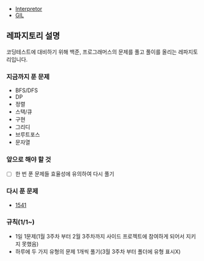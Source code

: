 - [Interpretor](#Interpretor)
- [GIL](#GIL)
## 레파지토리 설명
코딩테스트에 대비하기 위해 백준, 프로그래머스의 문제를 풀고 풀이를 올리는 레파지토리입니다.

### 지금까지 푼 문제
- BFS/DFS
- DP
- 정렬
- 스택/큐
- 구현
- 그리디
- 브루트포스
- 문자열

### 앞으로 해야 할 것
- [ ] 한 번 푼 문제들 효율성에 유의하여 다시 풀기

### 다시 푼 문제
- [1541](https://github.com/gaeunpark924/CT-practice/blob/main/3%EC%9B%942%EC%A3%BC%EC%B0%A8_%EA%B7%B8%EB%A6%AC%EB%94%94/%EC%9E%83%EC%96%B4%EB%B2%84%EB%A6%B0%20%EA%B4%84%ED%98%B8_%EC%95%8C%EB%B0%94%EC%83%9D%20%EA%B0%95%ED%98%B8.py)

### 규칙(1/1~)
- 1일 1문제(1월 3주차 부터 2월 3주차까지 사이드 프로젝트에 참여하게 되어서 지키지 못했음)
- 하루에 두 가지 유형의 문제 1개씩 풀기(3월 3주차 부터 폴더에 유형 표시X) 
